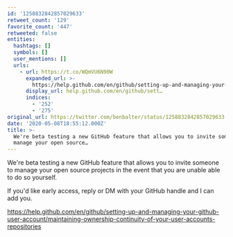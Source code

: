 ```yaml
---
id: '1258832842857029633'
retweet_count: '129'
favorite_count: '447'
retweeted: false
entities:
  hashtags: []
  symbols: []
  user_mentions: []
  urls:
    - url: https://t.co/WQmVU6N90W
      expanded_url: >-
        https://help.github.com/en/github/setting-up-and-managing-your-github-user-account/maintaining-ownership-continuity-of-your-user-accounts-repositories
      display_url: help.github.com/en/github/sett…
      indices:
        - '252'
        - '275'
original_url: https://twitter.com/benbalter/status/1258832842857029633
date: '2020-05-08T18:55:12.000Z'
title: >-
  We're beta testing a new GitHub feature that allows you to invite someone to
  manage your open source…
---
```


We're beta testing a new GitHub feature that allows you to invite someone to manage your open source projects in the event that you are unable able to do so yourself.

If you'd like early access, reply or DM with your GitHub handle and I can add you.

https://help.github.com/en/github/setting-up-and-managing-your-github-user-account/maintaining-ownership-continuity-of-your-user-accounts-repositories